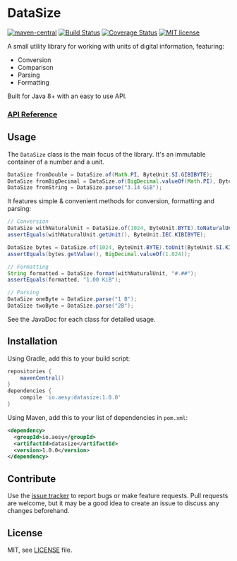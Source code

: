 # DataSize

[![maven-central][maven-central-image]][maven-central-url]
[![Build Status][travis-image]][travis-url]
[![Coverage Status][coveralls-image]][coveralls-url]
[![MIT license][license-image]][license-url]

[maven-central-image]: https://img.shields.io/maven-central/v/io.aesy.checkstyle/checkstyle-config-aesy.svg
[maven-central-url]: https://search.maven.org/#search%7Cga%7C1%7Cg%3A%22io.aesy.checkstyle%22%20checkstyle-config-aesy

[travis-image]: https://img.shields.io/travis/aesy/DataSize.svg
[travis-url]: https://travis-ci.org/aesy/DataSize

[coveralls-image]: https://coveralls.io/repos/github/aesy/DataSize/badge.svg?branch=master
[coveralls-url]: https://coveralls.io/github/aesy/DataSize?branch=master

[license-image]: https://img.shields.io/github/license/aesy/checkstyle-config-aesy.svg
[license-url]: https://github.com/aesy/checkstyle-config-aesy/blob/master/LICENSE

A small utility library for working with units of digital information, featuring:

* Conversion
* Comparison
* Parsing
* Formatting

Built for Java 8+ with an easy to use API.

### [API Reference](https://aesy.github.io/DataSize/apidocs/)

## Usage

The `DataSize` class is the main focus of the library. It's an immutable container of a number and a unit.

```java
DataSize fromDouble = DataSize.of(Math.PI, ByteUnit.SI.GIBIBYTE);
DataSize fromBigDecimal = DataSize.of(BigDecimal.valueOf(Math.PI), ByteUnit.SI.GIBIBYTE); 
DataSize fromString = DataSize.parse("3.14 GiB"); 
```

It features simple & convenient methods for conversion, formatting and parsing:

```java
// Conversion
DataSize withNaturalUnit = DataSize.of(1024, ByteUnit.BYTE).toNaturalUnit(); 
assertEquals(withNaturalUnit.getUnit(), ByteUnit.IEC.KIBIBYTE);

DataSize bytes = DataSize.of(1024, ByteUnit.BYTE).toUnit(ByteUnit.SI.KILOBYTE);
assertEquals(bytes.getValue(), BigDecimal.valueOf(1.024));

// Formatting
String formatted = DataSize.format(withNaturalUnit, "#.##"); 
assertEquals(formatted, "1.00 KiB");

// Parsing
DataSize oneByte = DataSize.parse("1 B"); 
DataSize twoByte = DataSize.parse("2B"); 
```

See the JavaDoc for each class for detailed usage.

## Installation
Using Gradle, add this to your build script: 

```groovy
repositories {
    mavenCentral()
}
dependencies {
    compile 'io.aesy:datasize:1.0.0'
}
```

Using Maven, add this to your list of dependencies in `pom.xml`:

```xml
<dependency>
  <groupId>io.aesy</groupId>
  <artifactId>datasize</artifactId>
  <version>1.0.0</version>
</dependency>
```

## Contribute
Use the [issue tracker](https://github.com/aesy/datasize/issues) to report bugs or make feature 
requests. Pull requests are welcome, but it may be a good idea to create an issue to discuss any 
changes beforehand.

## License
MIT, see [LICENSE](/LICENSE) file.
